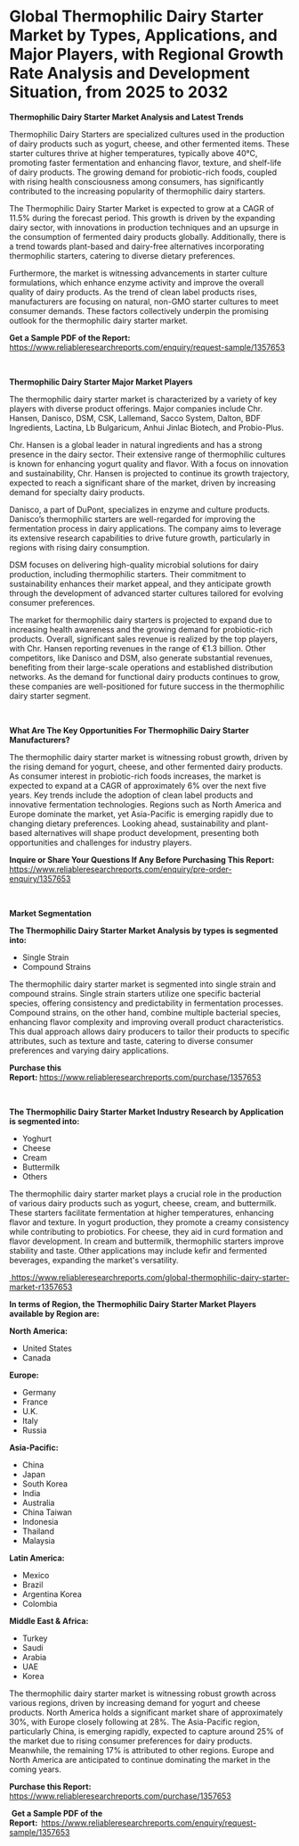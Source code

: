 <p><h1>Global Thermophilic Dairy Starter Market by Types, Applications, and Major Players, with Regional Growth Rate Analysis and Development Situation, from 2025 to 2032</h1></p><p><strong>Thermophilic Dairy Starter Market Analysis and Latest Trends</strong></p>
<p><p>Thermophilic Dairy Starters are specialized cultures used in the production of dairy products such as yogurt, cheese, and other fermented items. These starter cultures thrive at higher temperatures, typically above 40°C, promoting faster fermentation and enhancing flavor, texture, and shelf-life of dairy products. The growing demand for probiotic-rich foods, coupled with rising health consciousness among consumers, has significantly contributed to the increasing popularity of thermophilic dairy starters.</p><p>The Thermophilic Dairy Starter Market is expected to grow at a CAGR of 11.5% during the forecast period. This growth is driven by the expanding dairy sector, with innovations in production techniques and an upsurge in the consumption of fermented dairy products globally. Additionally, there is a trend towards plant-based and dairy-free alternatives incorporating thermophilic starters, catering to diverse dietary preferences. </p><p>Furthermore, the market is witnessing advancements in starter culture formulations, which enhance enzyme activity and improve the overall quality of dairy products. As the trend of clean label products rises, manufacturers are focusing on natural, non-GMO starter cultures to meet consumer demands. These factors collectively underpin the promising outlook for the thermophilic dairy starter market.</p></p>
<p><strong>Get a Sample PDF of the Report:&nbsp;</strong> <a href="https://www.reliableresearchreports.com/enquiry/request-sample/1357653?utm_campaign=40&utm_medium=2&utm_source=Github&utm_content=ia&utm_term=16042025&utm_id=thermophilic-dairy-starter">https://www.reliableresearchreports.com/enquiry/request-sample/1357653</a></p>
<p>&nbsp;</p>
<p><strong>Thermophilic Dairy Starter Major Market Players</strong></p>
<p><p>The thermophilic dairy starter market is characterized by a variety of key players with diverse product offerings. Major companies include Chr. Hansen, Danisco, DSM, CSK, Lallemand, Sacco System, Dalton, BDF Ingredients, Lactina, Lb Bulgaricum, Anhui Jinlac Biotech, and Probio-Plus. </p><p>Chr. Hansen is a global leader in natural ingredients and has a strong presence in the dairy sector. Their extensive range of thermophilic cultures is known for enhancing yogurt quality and flavor. With a focus on innovation and sustainability, Chr. Hansen is projected to continue its growth trajectory, expected to reach a significant share of the market, driven by increasing demand for specialty dairy products.</p><p>Danisco, a part of DuPont, specializes in enzyme and culture products. Danisco’s thermophilic starters are well-regarded for improving the fermentation process in dairy applications. The company aims to leverage its extensive research capabilities to drive future growth, particularly in regions with rising dairy consumption.</p><p>DSM focuses on delivering high-quality microbial solutions for dairy production, including thermophilic starters. Their commitment to sustainability enhances their market appeal, and they anticipate growth through the development of advanced starter cultures tailored for evolving consumer preferences.</p><p>The market for thermophilic dairy starters is projected to expand due to increasing health awareness and the growing demand for probiotic-rich products. Overall, significant sales revenue is realized by the top players, with Chr. Hansen reporting revenues in the range of €1.3 billion. Other competitors, like Danisco and DSM, also generate substantial revenues, benefiting from their large-scale operations and established distribution networks. As the demand for functional dairy products continues to grow, these companies are well-positioned for future success in the thermophilic dairy starter segment.</p></p>
<p>&nbsp;</p>
<p><strong>What Are The Key Opportunities For Thermophilic Dairy Starter Manufacturers?</strong></p>
<p><p>The thermophilic dairy starter market is witnessing robust growth, driven by the rising demand for yogurt, cheese, and other fermented dairy products. As consumer interest in probiotic-rich foods increases, the market is expected to expand at a CAGR of approximately 6% over the next five years. Key trends include the adoption of clean label products and innovative fermentation technologies. Regions such as North America and Europe dominate the market, yet Asia-Pacific is emerging rapidly due to changing dietary preferences. Looking ahead, sustainability and plant-based alternatives will shape product development, presenting both opportunities and challenges for industry players.</p></p>
<p><strong>Inquire or Share Your Questions If Any Before Purchasing This Report:</strong> <a href="https://www.reliableresearchreports.com/enquiry/pre-order-enquiry/1357653?utm_campaign=40&utm_medium=2&utm_source=Github&utm_content=ia&utm_term=16042025&utm_id=thermophilic-dairy-starter">https://www.reliableresearchreports.com/enquiry/pre-order-enquiry/1357653</a></p>
<p>&nbsp;</p>
<p><strong>Market Segmentation</strong></p>
<p><strong>The Thermophilic Dairy Starter Market Analysis by types is segmented into:</strong></p>
<p><ul><li>Single Strain</li><li>Compound Strains</li></ul></p>
<p><p>The thermophilic dairy starter market is segmented into single strain and compound strains. Single strain starters utilize one specific bacterial species, offering consistency and predictability in fermentation processes. Compound strains, on the other hand, combine multiple bacterial species, enhancing flavor complexity and improving overall product characteristics. This dual approach allows dairy producers to tailor their products to specific attributes, such as texture and taste, catering to diverse consumer preferences and varying dairy applications.</p></p>
<p><strong>Purchase this Report:&nbsp;</strong><a href="https://www.reliableresearchreports.com/purchase/1357653?utm_campaign=40&utm_medium=2&utm_source=Github&utm_content=ia&utm_term=16042025&utm_id=thermophilic-dairy-starter">https://www.reliableresearchreports.com/purchase/1357653</a></p>
<p>&nbsp;</p>
<p><strong>The Thermophilic Dairy Starter Market Industry Research by Application is segmented into:</strong></p>
<p><ul><li>Yoghurt</li><li>Cheese</li><li>Cream</li><li>Buttermilk</li><li>Others</li></ul></p>
<p><p>The thermophilic dairy starter market plays a crucial role in the production of various dairy products such as yogurt, cheese, cream, and buttermilk. These starters facilitate fermentation at higher temperatures, enhancing flavor and texture. In yogurt production, they promote a creamy consistency while contributing to probiotics. For cheese, they aid in curd formation and flavor development. In cream and buttermilk, thermophilic starters improve stability and taste. Other applications may include kefir and fermented beverages, expanding the market's versatility.</p></p>
<p><a href="https://www.reliableresearchreports.com/global-thermophilic-dairy-starter-market-r1357653?utm_campaign=40&utm_medium=2&utm_source=Github&utm_content=ia&utm_term=16042025&utm_id=thermophilic-dairy-starter">&nbsp;https://www.reliableresearchreports.com/global-thermophilic-dairy-starter-market-r1357653</a></p>
<p><strong>In terms of Region, the Thermophilic Dairy Starter Market Players available by Region are:</strong></p>
<p>
    <p> <strong> North America: </strong>
        <ul>
            <li>United States</li>
            <li>Canada</li>
        </ul>
        </p> 
    <p> <strong> Europe: </strong>
        <ul>
            <li>Germany</li>
            <li>France</li>
            <li>U.K.</li>
            <li>Italy</li>
            <li>Russia</li>
        </ul>
        </p> 
    <p> <strong> Asia-Pacific: </strong>
        <ul>
            <li>China</li>
            <li>Japan</li>
            <li>South Korea</li>
            <li>India</li>
            <li>Australia</li>
            <li>China Taiwan</li>
            <li>Indonesia</li>
            <li>Thailand</li>
            <li>Malaysia</li>
        </ul>
        </p> 
    <p> <strong> Latin America: </strong>
        <ul>
            <li>Mexico</li>
            <li>Brazil</li>
            <li>Argentina Korea</li>
            <li>Colombia</li>
        </ul>
        </p> 
    <p> <strong> Middle East & Africa: </strong>
        <ul>
            <li>Turkey</li>
            <li>Saudi</li>
            <li>Arabia</li>
            <li>UAE</li>
            <li>Korea</li>
        </ul>
    </p>
    </p>
<p><p>The thermophilic dairy starter market is witnessing robust growth across various regions, driven by increasing demand for yogurt and cheese products. North America holds a significant market share of approximately 30%, with Europe closely following at 28%. The Asia-Pacific region, particularly China, is emerging rapidly, expected to capture around 25% of the market due to rising consumer preferences for dairy products. Meanwhile, the remaining 17% is attributed to other regions. Europe and North America are anticipated to continue dominating the market in the coming years.</p></p>
<p><strong>Purchase this Report: </strong><a href="https://www.reliableresearchreports.com/purchase/1357653?utm_campaign=40&utm_medium=2&utm_source=Github&utm_content=ia&utm_term=16042025&utm_id=thermophilic-dairy-starter">https://www.reliableresearchreports.com/purchase/1357653</a></p>
<p>&nbsp;<strong>Get a Sample PDF of the Report:&nbsp;&nbsp;</strong><a href="https://www.reliableresearchreports.com/enquiry/request-sample/1357653?utm_campaign=40&utm_medium=2&utm_source=Github&utm_content=ia&utm_term=16042025&utm_id=thermophilic-dairy-starter">https://www.reliableresearchreports.com/enquiry/request-sample/1357653</a></p>
<p><strong></strong></p>
<p><p></p><p></p><p></p></p>